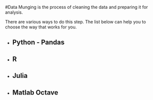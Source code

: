 #Data Munging is the process of cleaning the data and preparing it for analysis.

There are various ways to do this step. The list below can help you to choose the way that works for you.

 * ## Python - Pandas
 * ## R
 * ## Julia
 * ## Matlab Octave
